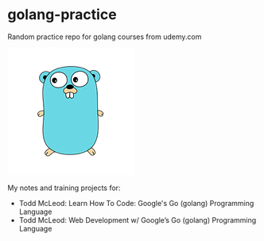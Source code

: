 # golang-practice
Random practice repo for golang courses from udemy.com

![golang](https://raw.githubusercontent.com/oporas/golang-practice/master/go.png)

My notes and training projects for:
- Todd McLeod: Learn How To Code: Google's Go (golang) Programming Language
- Todd McLeod: Web Development w/ Google’s Go (golang) Programming Language
